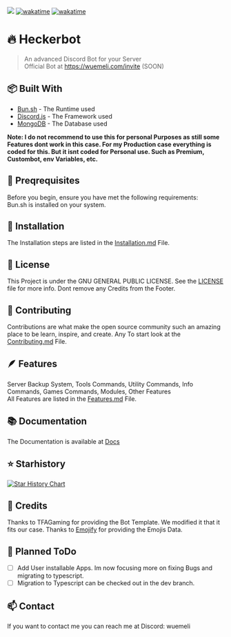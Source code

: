 ![](https://dcbadge.vercel.app/api/shield/1092475154791145542?bot=true)
[![wakatime](https://wakatime.com/badge/user/1b863d20-30af-46ca-add5-692804513d23/project/018b4766-f1d1-40b6-8862-b327fa076d2a.svg)](https://wakatime.com/badge/user/1b863d20-30af-46ca-add5-692804513d23/project/018b4766-f1d1-40b6-8862-b327fa076d2a)
[![wakatime](https://wakatime.com/badge/user/1b863d20-30af-46ca-add5-692804513d23/project/16cfbc8a-c211-4a5d-8bcd-dbc93dabb83d.svg)](https://wakatime.com/badge/user/1b863d20-30af-46ca-add5-692804513d23/project/16cfbc8a-c211-4a5d-8bcd-dbc93dabb83d)
# 🔥 Heckerbot
> An advanced Discord Bot for your Server <br>
> Official Bot at https://wuemeli.com/invite (SOON)

## 📦 Built With
- [Bun.sh](https://bun.sh) - The Runtime used
- [Discord.js](https://discord.js.org) - The Framework used
- [MongoDB](https://mongodb.com) - The Database used


**Note: I do not recommend to use this for personal Purposes as still some Features dont work in this case. For my Production case everything is coded for this. But it isnt coded for Personal use. Such as Premium, Custombot, env Variables, etc.**

## 🪺 Preqrequisites
Before you begin, ensure you have met the following requirements: <br>
Bun.sh is installed on your system.  <br>

## 🚀 Installation
The Installation steps are listed in the [Installation.md](docs/installation.md) File.

## 📰 License
This Project is under the GNU GENERAL PUBLIC LICENSE. See the [LICENSE](LICENSE) file for more info.
Dont remove any Credits from the Footer.

## 📜 Contributing
Contributions are what make the open source community such an amazing place to be learn, inspire, and create. Any
To start look at the [Contributing.md](CONTRIBUTING.md) File.

## 🪶 Features
Server Backup System, Tools Commands, Utility Commands, Info Commands, Games Commands, Modules, Other Features <br>
All Features are listed in the [Features.md](docs/features.md) File.

## 📚 Documentation
The Documentation is available at [Docs](docs/README.md)

## ⭐ Starhistory
[![Star History Chart](https://api.star-history.com/svg?repos=Wuemeli/Heckerbot&type=Date)](https://star-history.com/#Wuemeli/Heckerbot&Date)

## 📝 Credits
Thanks to TFAGaming for providing the Bot Template. We modified it that it fits our case.
Thanks to [Emojify](https://github.com/farkmarnum/emojify) for providing the Emojis Data.

## 📡 Planned ToDo

- [ ] Add User installable Apps. Im now focusing more on fixing Bugs and migrating to typescript.
- [ ] Migration to Typescript can be checked out in the dev branch.

## 📫 Contact
If you want to contact me you can reach me at Discord: wuemeli

